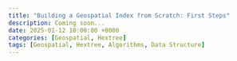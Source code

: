 ```yaml
---
title: "Building a Geospatial Index from Scratch: First Steps"
description: Coming soon...
date: 2025-01-12 10:00:00 +0000
categories: [Geospatial, Hextree]
tags: [Geospatial, Hextree, Algorithms, Data Structure]
---
```

